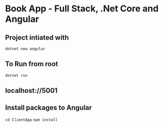 # Book App - Full Stack, .Net Core and Angular

## Project intiated with 
```dotnet new angular```

## To Run from root
``` dotnet run ```

## localhost://5001

## Install packages to Angular
``` cd ClientApp ```
``` npm install ```